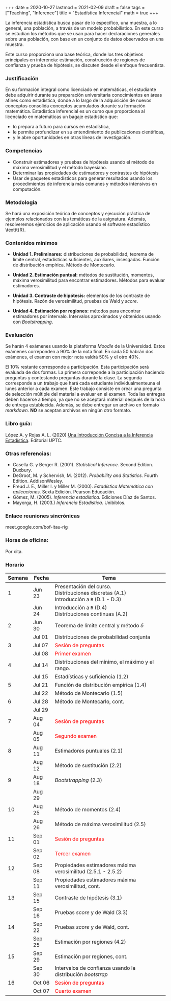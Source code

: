 +++
date      = 2020-10-27
lastmod   = 2021-02-09
draft     = false
tags      = ["Teaching", "Inference"]
title     = "Estadística Inferencial"
math      = true
+++


La inferencia estadística busca pasar de lo específico, una muestra, a lo general, una población, a través de un modelo probabilístico.  En este curso se estudian los métodos que se usan para  hacer declaraciones generales sobre una población, con base en un conjunto de datos observados en una muestra.

Este curso proporciona una base teórica, donde los tres objetivos principales en inferencia: estimación, construcción de regiones de confianza y prueba de hipótesis, se discuten desde el enfoque frecuentista.

### Justificación

En su formación integral como licenciado en matemáticas, el estudiante debe adquirir durante su preparación universitaria conocimientos en áreas afines como estadística, donde a lo largo de la adquisición de nuevos conceptos consolida conceptos acumulados durante su formación matemática. Estadística inferencial  es un curso que proporciona al licenciado en matemáticas un bagaje estadístico que: 

+ lo prepara a futuro para cursos en estadística, 
+ le permite profundizar en su entendimiento de publicaciones científicas, 
+ y le abre oportunidades en otras líneas de investigación.

### Competencias

+ Construir estimadores y pruebas de hipótesis usando el método de  máxima verosimilitud y el método bayesiano.
+ Determinar las propiedades de estimadores y contrastes de hipótesis
+ Usar de paquetes estadísticos para generar resultados usando los procedimientos de inferencia más comunes y métodos  intensivos en computación.

### Metodología

Se hará una exposición teórica de conceptos y ejecución práctica de ejemplos relacionados con las temáticas de la asignatura. Además, resolveremos ejercicios de aplicación usando el software estadístico \texttt{R}.

### Contenidos mínimos

+ **Unidad 1.  Preliminares:** distribuciones de probabilidad, teorema de límite central, estadísticas suficientes, auxiliares,  insesgadas. Función de distribución empírica. Método de Montecarlo.

+ **Unidad 2. Estimación puntual:** métodos de sustitución, momentos, máxima verosimilitud para encontrar estimadores. Métodos para evaluar estimadores.

+ **Unidad 3. Contraste de hipótesis:** elementos de los contraste de hipótesis. Razón de verosimilitud, pruebas de Wald y *score*. 

+ **Unidad 4. Estimación por regiones:** métodos para encontrar estimadores por intervalo. Intervalos aproximados y obtenidos usando con *Bootstrapping*.


### Evaluación

Se harán 4 exámenes usando la plataforma *Moodle* de la Universidad. Estos exámenes correponden a 90% de la nota final. En cada 50 habrán dos exámenes, el examen con mejor nota valdrá 50% y el otro 40%. 

El 10% restante corresponde a participación. Esta participación será evaluada de dos formas. La primera correponde a la  participación haciendo preguntas y contestando preguntas durante la clase. La segunda corresponde a un trabajo que hará cada estudiante individualmenteuna el lunes anterior a cada examen. Este trabajo consiste en crear una pregunta de selección múltiple del material a evaluar en el examen. Toda las entregas deben hacerse a tiempo, ya que no se aceptará material después de la hora de entrega establecida. Además, se debe entregar un archivo en formato *markdown*. **NO** se aceptan archivos en ningún otro formato. 


### Libro guía:

López A. y Rojas A. L. (2020) [Una Introducción Concisa a la Inferencia Estadística](https://alexrojas.netlify.app/publication/ie/). Editorial UPTC.

### Otras referencias:

+ Casella G. y Berger R. (2001). *Statistical Inference.* Second Edition. Duxbury.
+ DeGroot, M. y Schervish, M. (2012). *Probability and Statistics.* Fourth Edition. AddisonWesley.
+ Freud J. E., Miller I. y Miller M. (2000). *Estadística Matemática con aplicaciones.* Sexta Edición. Pearson Educación.
+ Gómez, M. (2005). *Inferencia estadística.* Ediciones Díaz de Santos.
+ Mayorga, H. (2003.) *Inferencia Estadística.* Unibiblos.


### Enlace reuniones sincrónicas

meet.google.com/bof-itau-rig

### Horas de oficina: 

Por cita.

### Horario

Semana | Fecha | Tema
---| ---| ---
1  | Jun 23 | Presentación del curso. <br> Distribuciones discretas (A.1) <br> Introducción a `R` (D.1 - D.3)
&nbsp; | Jun 24 | Introducción a `R` (D.4) <br> Distribuciones continuas (A.2)
2  | Jun 30 | Teorema de límite central y método $\delta$
&nbsp; | Jul 01 | Distribuciones de probabilidad conjunta
3  | Jul 07 | <font color="red">Sesión de preguntas</font> 
&nbsp; | Jul 08 | <font color="red">Primer examen</font> 
4  | Jul 14 | Distribuciones del mínimo, el máximo y el rango.
&nbsp; | Jul 15 | Estadísticas y suficiencia (1.2)
5  | Jul 21 | Función de distribución empírica (1.4)
&nbsp; | Jul 22 | Método de Montecarlo (1.5)
6  | Jul 28 | Método de Montecarlo, cont. 
&nbsp; | Jul 29 | &nbsp;
7  | Aug 04 | <font color="red">Sesión de preguntas</font> 
&nbsp; | Aug 05 | <font color="red">Segundo examen</font> 
8  | Aug 11 | Estimadores puntuales (2.1)
&nbsp; | Aug 12 | Método de sustitución (2.2)
9  | Aug 18 | *Bootstrapping* (2.3)
&nbsp; | Aug 29 | &nbsp;
10 | Aug 25 | Método de momentos (2.4)
&nbsp; | Aug 26 | Método de máxima verosimilitud (2.5)
11  | Sep 01 | <font color="red">Sesión de preguntas</font> 
&nbsp; | Sep 02 | <font color="red">Tercer examen</font> 
12  | Sep 08 | Propiedades estimadores máxima verosimilitud (2.5.1 - 2.5.2)
&nbsp; | Sep 11 | Propiedades estimadores máxima verosimilitud, cont.
13  | Sep 15 | Contraste de hipótesis (3.1)
&nbsp; | Sep 16 | Pruebas *score* y de Wald (3.3)
14  | Sep 22 | Pruebas *score* y de Wald, cont.
&nbsp; | Sep 25 | Estimación por regiones (4.2)
15  | Sep 29 | Estimación por regiones, cont.
&nbsp; | Sep 30 |  Intervalos de confianza usando la distribución *bootstrap*
16  | Oct 06 | <font color="red">Sesión de preguntas</font> 
&nbsp; | Oct 07 | <font color="red">Cuarto examen</font> 

